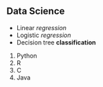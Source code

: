 ## Data Science

* Linear _regression_
* Logistic _regression_
* Decision tree **classification**

1. Python
2. R
3. C
4. Java

